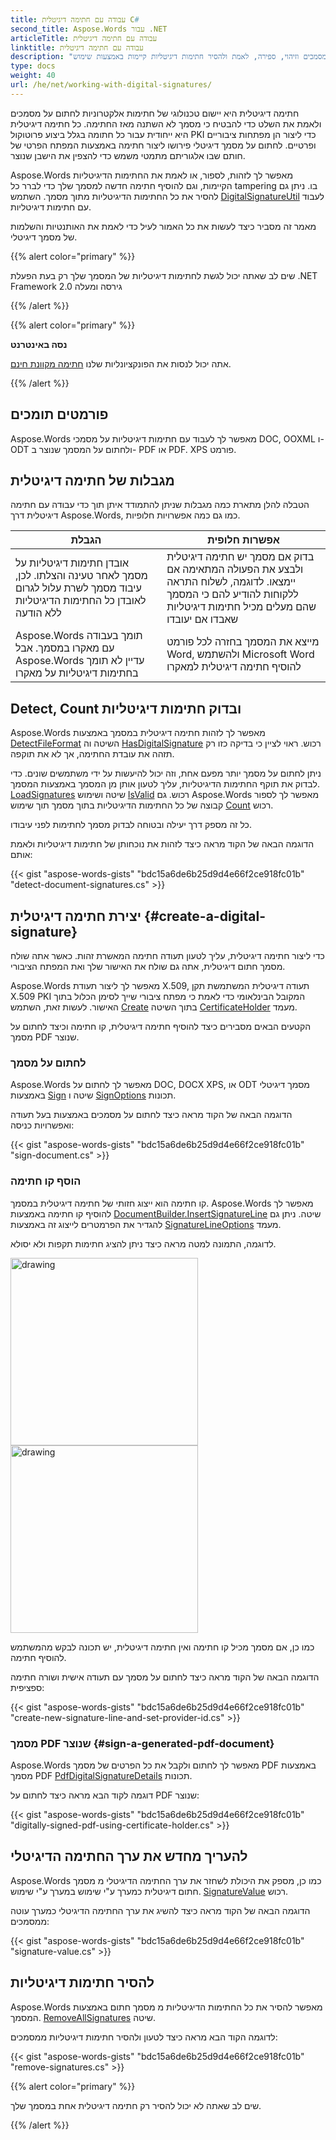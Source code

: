 ```yaml
---
title: עבודה עם חתימה דיגיטלית C#
second_title: Aspose.Words עבור .NET
articleTitle: עבודה עם חתימה דיגיטלית
linktitle: עבודה עם חתימה דיגיטלית
description: "באופן דיגיטלי לחתום על מסמכים וזיהוי, ספירה, לאמת ולהסיר חתימות דיגיטליות קיימות באמצעות שימוש C#."
type: docs
weight: 40
url: /he/net/working-with-digital-signatures/
---
```


חתימה דיגיטלית היא יישום טכנולוגי של חתימות אלקטרוניות לחתום על מסמכים ולאמת את השלט כדי להבטיח כי מסמך לא השתנה מאז החתימה. כל חתימה דיגיטלית היא ייחודית עבור כל חתומה בגלל ביצוע פרוטוקול PKI כדי ליצור הן מפתחות ציבוריים ופרטיים. לחתום על מסמך דיגיטלי פירושו ליצור חתימה באמצעות המפתח הפרטי של חותם שבו אלגוריתם מתמטי משמש כדי להצפין את הישבן שנוצר.

Aspose.Words מאפשר לך לזהות, לספור, או לאמת את החתימות הדיגיטליות הקיימות, וגם להוסיף חתימה חדשה למסמך שלך כדי לברר כל tampering בו. ניתן גם להסיר את כל החתימות הדיגיטליות מתוך מסמך. השתמש [DigitalSignatureUtil](https://reference.aspose.com/words/net/aspose.words.digitalsignatures/digitalsignatureutil/) לעבוד עם חתימות דיגיטליות.

מאמר זה מסביר כיצד לעשות את כל האמור לעיל כדי לאמת את האותנטיות והשלמות של מסמך דיגיטלי.

{{% alert color="primary" %}}

שים לב שאתה יכול לגשת לחתימות דיגיטליות של המסמך שלך רק בעת הפעלת .NET Framework 2.0 גירסה ומעלה

{{% /alert %}}

{{% alert color="primary" %}}

**נסה באינטרנט**

אתה יכול לנסות את הפונקציונליות שלנו [חתימה מקוונת חינם](https://products.aspose.app/words/signature).

{{% /alert %}}

## פורמטים תומכים

Aspose.Words מאפשר לך לעבוד עם חתימות דיגיטליות על מסמכי DOC, OOXML ו- ODT ולחתום על המסמך שנוצר ב- PDF או PDF. XPS פורמט.

## מגבלות של חתימה דיגיטלית

הטבלה להלן מתארת כמה מגבלות שניתן להתמודד איתן תוך כדי עבודה עם חתימה דיגיטלית דרך Aspose.Words, כמו גם כמה אפשרויות חלופיות.

|  הגבלת |  אפשרות חלופית |
|  ------------------------------------------------------------  |  ------------------------------------------------------------  |
|  אובדן חתימות דיגיטליות על מסמך לאחר טעינה והצלתו. לכן, עיבוד מסמך לשרת עלול לגרום לאובדן כל החתימות הדיגיטליות ללא הודעה |  בדוק אם מסמך יש חתימה דיגיטלית ולבצע את הפעולה המתאימה אם יימצאו. לדוגמה, לשלוח התראה ללקוחות להודיע להם כי המסמך שהם מעלים מכיל חתימות דיגיטליות שאבדו אם יעובדו |
|  Aspose.Words תומך בעבודה עם מאקרו במסמך. אבל Aspose.Words עדיין לא תומך בחתימות דיגיטליות על מאקרו |  מייצא את המסמך בחזרה לכל פורמט Word, ולהשתמש Microsoft Word להוסיף חתימה דיגיטלית למאקרו |

## Detect, Count ובדוק חתימות דיגיטליות

Aspose.Words מאפשר לך לזהות חתימה דיגיטלית במסמך באמצעות [DetectFileFormat](https://reference.aspose.com/words/net/aspose.words/fileformatutil/detectfileformat/#detectfileformat/) השיטה וה [HasDigitalSignature](https://reference.aspose.com/words/net/aspose.words/fileformatinfo/hasdigitalsignature/) רכוש. ראוי לציין כי בדיקה כזו רק תזהה את עובדת החתימה, אך לא את תוקפה.

ניתן לחתום על מסמך יותר מפעם אחת, וזה יכול להיעשות על ידי משתמשים שונים. כדי לבדוק את תוקף החתימות הדיגיטליות, עליך לטעון אותן מן המסמך באמצעות המסמך. [LoadSignatures](https://reference.aspose.com/words/net/aspose.words.digitalsignatures/digitalsignatureutil/loadsignatures/#loadsignatures/) שיטה ושימוש [IsValid](https://reference.aspose.com/words/net/aspose.words.digitalsignatures/digitalsignaturecollection/isvalid/) רכוש. גם Aspose.Words מאפשר לך לספור קבוצה של כל החתימות הדיגיטליות בתוך מסמך תוך שימוש [Count](https://reference.aspose.com/words/net/aspose.words.digitalsignatures/digitalsignaturecollection/count/) רכוש.

כל זה מספק דרך יעילה ובטוחה לבדוק מסמך לחתימות לפני עיבודו.

הדוגמה הבאה של הקוד מראה כיצד לזהות את נוכחותן של חתימות דיגיטליות ולאמת אותם:

{{< gist "aspose-words-gists" "bdc15a6de6b25d9d4e66f2ce918fc01b" "detect-document-signatures.cs" >}}

## יצירת חתימה דיגיטלית {#create-a-digital-signature}

כדי ליצור חתימה דיגיטלית, עליך לטעון תעודה חתימה המאשרת זהות. כאשר אתה שולח מסמך חתום דיגיטלית, אתה גם שולח את האישור שלך ואת המפתח הציבורי.

Aspose.Words מאפשר לך ליצור תעודת X.509, תעודה דיגיטלית המשתמשת תקן X.509 PKI המקובל הבינלאומי כדי לאמת כי מפתח ציבורי שייך לסימן הכלול בתוך האישור. לעשות זאת, השתמש [Create](https://reference.aspose.com/words/net/aspose.words.digitalsignatures/certificateholder/create/) בתוך השיטה [CertificateHolder](https://reference.aspose.com/words/net/aspose.words.digitalsignatures/certificateholder/) מעמד.

הקטעים הבאים מסבירים כיצד להוסיף חתימה דיגיטלית, קו חתימה וכיצד לחתום על מסמך PDF שנוצר.

### לחתום על מסמך

Aspose.Words מאפשר לך לחתום על DOC, DOCX XPS, או ODT מסמך דיגיטלי באמצעות [Sign](https://reference.aspose.com/words/net/aspose.words.digitalsignatures/digitalsignatureutil/sign/#sign/) שיטה ו [SignOptions](https://reference.aspose.com/words/net/aspose.words.digitalsignatures/signoptions/) תכונות.

הדוגמה הבאה של הקוד מראה כיצד לחתום על מסמכים באמצעות בעל תעודה ואפשרויות כניסה:

{{< gist "aspose-words-gists" "bdc15a6de6b25d9d4e66f2ce918fc01b" "sign-document.cs" >}}

### הוסף קו חתימה

קו חתימה הוא ייצוג חזותי של חתימה דיגיטלית במסמך. Aspose.Words מאפשר לך להוסיף קו חתימה באמצעות [DocumentBuilder.InsertSignatureLine](https://reference.aspose.com/words/net/aspose.words/documentbuilder/insertsignatureline/) שיטה. ניתן גם להגדיר את הפרמטרים לייצוג זה באמצעות [SignatureLineOptions](https://reference.aspose.com/words/net/aspose.words/signaturelineoptions/) מעמד.

לדוגמה, התמונה למטה מראה כיצד ניתן להציג חתימות תקפות ולא יסולא.

<img src="/words/net/working-with-digital-signatures/valid.png" alt="drawing" style="width:300px"/>

<img src="/words/net/working-with-digital-signatures/invalid.png" alt="drawing" style="width:300px"/>

כמו כן, אם מסמך מכיל קו חתימה ואין חתימה דיגיטלית, יש תכונה לבקש מהמשתמש להוסיף חתימה.

הדוגמה הבאה של הקוד מראה כיצד לחתום על מסמך עם תעודה אישית ושורה חתימה ספציפית:

{{< gist "aspose-words-gists" "bdc15a6de6b25d9d4e66f2ce918fc01b" "create-new-signature-line-and-set-provider-id.cs" >}}

### מסמך PDF שנוצר {#sign-a-generated-pdf-document}

Aspose.Words מאפשר לך לחתום ולקבל את כל הפרטים של מסמך PDF באמצעות מסמך PDF [PdfDigitalSignatureDetails](https://reference.aspose.com/words/net/aspose.words.saving/pdfdigitalsignaturedetails/) תכונות.

דוגמה לקוד הבא מראה כיצד לחתום על PDF שנוצר:

{{< gist "aspose-words-gists" "bdc15a6de6b25d9d4e66f2ce918fc01b" "digitally-signed-pdf-using-certificate-holder.cs" >}}

## להעריך מחדש את ערך החתימה הדיגיטלי

Aspose.Words כמו כן, מספק את היכולת לשחזר את ערך החתימה הדיגיטלי מ מסמך חתום דיגיטלית כמערך ע"י שימוש במערך ע"י שימוש. [SignatureValue](https://reference.aspose.com/words/net/aspose.words.digitalsignatures/digitalsignature/signaturevalue/) רכוש.

הדוגמה הבאה של הקוד מראה כיצד להשיג את ערך החתימה הדיגיטלי כמערך עוטה ממסמכים:

{{< gist "aspose-words-gists" "bdc15a6de6b25d9d4e66f2ce918fc01b" "signature-value.cs" >}}

## להסיר חתימות דיגיטליות

Aspose.Words מאפשר להסיר את כל החתימות הדיגיטליות מ מסמך חתום באמצעות המסמך. [RemoveAllSignatures](https://reference.aspose.com/words/net/aspose.words.digitalsignatures/digitalsignatureutil/removeallsignatures/#removeallsignatures/) שיטה.

לדוגמה הקוד הבא מראה כיצד לטעון ולהסיר חתימות דיגיטליות ממסמכים:

{{< gist "aspose-words-gists" "bdc15a6de6b25d9d4e66f2ce918fc01b" "remove-signatures.cs" >}}

{{% alert color="primary" %}}

שים לב שאתה לא יכול להסיר רק חתימה דיגיטלית אחת במסמך שלך.

{{% /alert %}}

